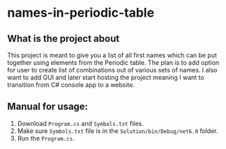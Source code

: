 # names-in-periodic-table
## What is the project about
This project is meant to give you a list of all first names which can be put together using elements from the Periodic table.
The plan is to add option for user to create list of combinations out of various sets of names. I also want to add GUI and later start hosting the project meaning I want to transition from C# console app to a website.


## Manual for usage:
1. Download `Program.cs` and `Symbols.txt` files.
2. Make sure `Symbols.txt` file is in the  `Solution/bin/Debug/net6.0` folder.
3. Run the `Program.cs`.
